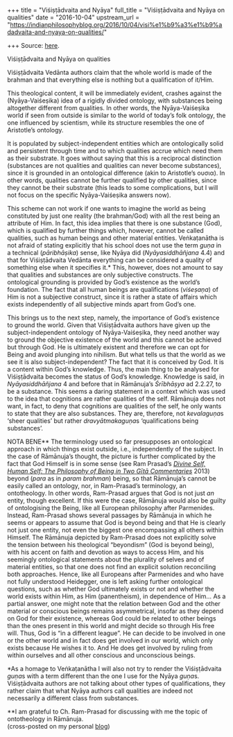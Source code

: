 +++
title = "Viśiṣṭādvaita and Nyāya"
full_title = "Viśiṣṭādvaita and Nyāya on qualities"
date = "2016-10-04"
upstream_url = "https://indianphilosophyblog.org/2016/10/04/visi%e1%b9%a3%e1%b9%adadvaita-and-nyaya-on-qualities/"

+++
Source: [here](https://indianphilosophyblog.org/2016/10/04/visi%e1%b9%a3%e1%b9%adadvaita-and-nyaya-on-qualities/).

Viśiṣṭādvaita and Nyāya on qualities

Viśiṣṭādvaita Vedānta authors claim that the whole world is made of the brahman and that everything else is nothing but a qualification of it/Him.

This theological content, it will be immediately evident, crashes against the (Nyāya-Vaiśeṣika) idea of a rigidly divided ontology, with substances being altogether different from qualities. In other words, the Nyāya-Vaiśeṣika world if seen from outside is similar to the world of today’s folk ontology, the one influenced by scientism, while its structure resembles the one of Aristotle’s ontology.

It is populated by subject-independent entities which are ontologically solid and persistent through time and to which qualities accrue which need them as their substrate. It goes without saying that this is a reciprocal distinction (substances are not qualities and qualities can never become substances), since it is grounded in an ontological difference (akin to Aristotle’s ουσια). In other words, qualities cannot be further qualified by other qualities, since they cannot be their substrate (this leads to some complications, but I will not focus on the specific Nyāya-Vaiśeṣika answers now).

This scheme can not work if one wants to imagine the world as being constituted by just one reality (the brahman/God) with all the rest being an attribute of Him. In fact, this idea implies that there is one substance (God), which is qualified by further things which, however, cannot be called qualities, such as human beings and other material entities. Veṅkaṭanātha is not afraid of stating explicitly that his school does not use the term *guṇa* in a technical (*pāribhāṣika*) sense, like Nyāya did (*Nyāyasiddhāñjana* 4.4) and that for Viśiṣṭādvaita Vedānta everything can be considered a quality of something else when it specifies it.\* This, however, does not amount to say that qualities and substances are only subjective constructs. The ontological grounding is provided by God’s existence as the world’s foundation. The fact that all human beings are qualifications (*viśeṣaṇa*) of Him is not a subjective construct, since it is rather a state of affairs which exists independently of all subjective minds apart from God’s one.

This brings us to the next step, namely, the importance of God’s existence to ground the world. Given that Viśiṣṭādvaita authors have given up the subject-independent ontology of Nyāya-Vaiśeṣika, they need another way to ground the objective existence of the world and this cannot be achieved but through God. He is ultimately existent and therefore we can opt for Being and avoid plunging into nihilism. But what tells us that the world as we see it is also subject-independent? The fact that it is conceived by God. It is a content within God’s knowledge. Thus, the main thing to be analysed for Viśiṣṭādvaita becomes the status of God’s knowledge. Knowledge is said, in *Nyāyasiddhāñjana* 4 and before that in Rāmānuja’s *Śrībhāṣya* ad 2.2.27, to be a substance. This seems a daring statement in a context which was used to the idea that cognitions are rather qualities of the self. Rāmānuja does not want, in fact, to deny that cognitions are qualities of the self, he only wants to state that they are also substances. They are, therefore, not *kevalaguṇa*s ‘sheer qualities’ but rather *dravyātmakaguṇa*s ‘qualifications being substances’.

NOTA BENE\*\* The terminology used so far presupposes an ontological approach in which things exist outside, i.e., independently of the subject. In the case of Rāmānuja’s thought, the picture is further complicated by the fact that God Himself is in some sense (see Ram Prasad’s *[Divine Self, Human Self: The Philosophy of Being in Two Gītā Commentaries](http://ndpr.nd.edu/news/43847-divine-self-human-self-the-philosophy-of-being-in-two-gt-commentaries/)* 2013) beyond (*para* as in *param brahman*) being, so that Rāmānuja’s cannot be easily called an ontology, nor, in Ram-Prasad’s terminology, an ontotheology. In other words, Ram-Prasad argues that God is not just *an* entity, though excellent. If this were the case, Rāmānuja would also be guilty of ontologising the Being, like all European philosophy after Parmenides. Instead, Ram-Prasad shows several passages by Rāmānuja in which he seems or appears to assume that God is beyond being and that He is clearly not just one entity, not even the biggest one encompassing all others within Himself. The Rāmānuja depicted by Ram-Prasad does not explicitly solve the tension between his theological “beyondism” (God is beyond being), with his accent on faith and devotion as ways to access Him, and his seemingly ontological statements about the plurality of selves and of material entities, so that one does not find an explicit solution reconciling both approaches. Hence, like all Europeans after Parmenides and who have not fully understood Heidegger, one is left asking further ontological questions, such as whether God ultimately exists or not and whether the world exists within Him, as Him (panentheism), in dependence of Him… As a partial answer, one might note that the relation between God and the other material or conscious beings remains asymmetrical, insofar as they depend on God for their existence, whereas God could be related to other beings than the ones present in this world and might decide so through His free will. Thus, God is “in a different league”. He can decide to be involved in one or the other world and in fact does get involved in our world, which only exists because He wishes it to. And He does get involved by ruling from within ourselves and all other conscious and unconscious beings.

\*As a homage to Veṅkaṭanātha I will also not try to render the Viśiṣṭādvaita *guṇa*s with a term different than the one I use for the Nyāya *guṇa*s. Viśiṣṭādvaita authors are not talking about other types of qualifications, they rather claim that what Nyāya authors call qualities are indeed not necessarily a different class from substances.

\*\*I am grateful to Ch. Ram-Prasad for discussing with me the topic of ontotheology in Rāmānuja.  
(cross-posted on my personal [blog](http://elisafreschi.com))
